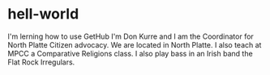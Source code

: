 # hell-world
I'm lerning how to use GetHub
I'm Don Kurre and I am the Coordinator for North Platte Citizen advocacy. We are located in North Platte. I also teach at MPCC a Comparative Religions class. I also play bass in an Irish band the Flat Rock Irregulars. 
